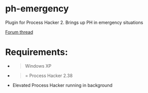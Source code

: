 # ph-emergency
Plugin for Process Hacker 2. Brings up PH in emergency situations

[Forum thread](http://wj32.org/processhacker/forums/viewtopic.php?f=18&p=6187)

# Requirements: 
- > Windows XP
- >= Process Hacker 2.38
- Elevated Process Hacker running in background